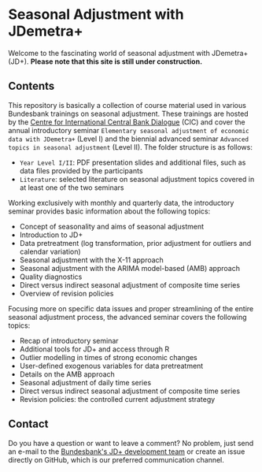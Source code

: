 # Seasonal Adjustment with JDemetra+
Welcome to the fascinating world of seasonal adjustment with JDemetra+ (JD+). **Please note that this site is still under construction.**

## Contents
This repository is basically a collection of course material used in various Bundesbank trainings on seasonal adjustment. These trainings are hosted by the [Centre for International Central Bank Dialogue](https://www.bundesbank.de/en/bundesbank/international-central-bank-dialogue) (CIC) and cover the annual introductory seminar `Elementary seasonal adjustment of economic data with JDemetra+` (Level I) and the biennial advanced seminar `Advanced topics in seasonal adjustment` (Level II). The folder structure is as follows:

- `Year Level I/II`: PDF presentation slides and additional files, such as data files provided by the participants
- `Literature`: selected literature on seasonal adjustment topics covered in at least one of the two seminars

Working exclusively with monthly and quarterly data, the introductory seminar provides basic information about the following topics:

- Concept of seasonality and aims of seasonal adjustment
- Introduction to JD+
- Data pretreatment (log transformation, prior adjustment for outliers and calendar variation)
- Seasonal adjustment with the X-11 approach
- Seasonal adjustment with the ARIMA model-based (AMB) approach
- Quality diagnostics
- Direct versus indirect seasonal adjustment of composite time series
- Overview of revision policies

Focusing more on specific data issues and proper streamlining of the entire seasonal adjustment process, the advanced seminar covers the following topics:

- Recap of introductory seminar
- Additional tools for JD+ and access through R
- Outlier modelling in times of strong economic changes
- User-defined exogenous variables for data pretreatment
- Details on the AMB approach
- Seasonal adjustment of daily time series
- Direct versus indirect seasonal adjustment of composite time series
- Revision policies: the controlled current adjustment strategy

## Contact
Do you have a question or want to leave a comment? No problem, just send an e-mail to the [Bundesbank's JD+ development team](mailto:jdemetra@bundesbank.de) or create an issue directly on GitHub, which is our preferred communication channel.
